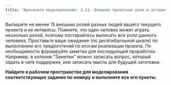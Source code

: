 ```yaml
---
title: 'Выполните моделирование: 3.11. Внешние проектные роли и успешность системы'
---
```


Выпишите не менее 15 внешних ролей разных людей вашего текущего проекта
и их интересы. Помните, что один человек может играть несколько ролей,
поэтому постарайтесь выписать все роли данного человека. Проставьте ваше
ожидание (по десятибалльной шкале) по выполнению его предпочтений по
итогам реализации проекта. По необходимости формируйте заметки для
последующей проработки. Например, в колонке "Заметки" можно записать
вопрос, который задать в чате поддержки, или записать мысль для будущей
заготовки.

**Найдите в рабочем пространстве для моделирования соответствующее
задание по номеру и выполните все его пункты.**
